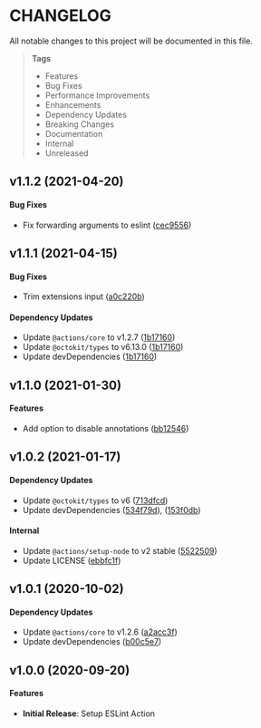 # CHANGELOG

All notable changes to this project will be documented in this file.

> **Tags**
>
> - Features
> - Bug Fixes
> - Performance Improvements
> - Enhancements
> - Dependency Updates
> - Breaking Changes
> - Documentation
> - Internal
> - Unreleased

## v1.1.2 (2021-04-20)

#### Bug Fixes

- Fix forwarding arguments to eslint ([cec9556](https://github.com/sibiraj-s/action-eslint/commit/cec9556))

## v1.1.1 (2021-04-15)

#### Bug Fixes

- Trim extensions input ([a0c220b](https://github.com/sibiraj-s/action-eslint/commit/a0c220b))

#### Dependency Updates

- Update `@actions/core` to v1.2.7 ([1b17160](https://github.com/sibiraj-s/action-eslint/commit/1b17160))
- Update `@octokit/types` to v6.13.0 ([1b17160](https://github.com/sibiraj-s/action-eslint/commit/1b17160))
- Update devDependencies ([1b17160](https://github.com/sibiraj-s/action-eslint/commit/1b17160))

## v1.1.0 (2021-01-30)

#### Features

- Add option to disable annotations ([bb12546](https://github.com/sibiraj-s/action-eslint/commit/bb12546))

## v1.0.2 (2021-01-17)

#### Dependency Updates

- Update `@octokit/types` to v6 ([713dfcd](https://github.com/sibiraj-s/action-eslint/commit/713dfcd))
- Update devDependencies ([534f79d](https://github.com/sibiraj-s/action-eslint/commit/534f79d)), ([153f0db](https://github.com/sibiraj-s/action-eslint/commit/153f0db))

#### Internal

- Update `@actions/setup-node` to v2 stable ([5522509](https://github.com/sibiraj-s/action-eslint/commit/5522509))
- Update LICENSE ([ebbfc1f](https://github.com/sibiraj-s/action-eslint/commit/ebbfc1f))

## v1.0.1 (2020-10-02)

#### Dependency Updates

- Update `@actions/core` to v1.2.6 ([a2acc3f](https://github.com/sibiraj-s/action-eslint/commit/a2acc3f))
- Update devDependencies ([b00c5e7](https://github.com/sibiraj-s/action-eslint/commit/b00c5e7))

## v1.0.0 (2020-09-20)

#### Features

- **Initial Release**: Setup ESLint Action
